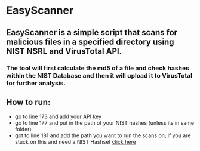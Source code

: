 # EasyScanner
## EasyScanner is a simple script that scans for malicious files in a specified directory using NIST NSRL and VirusTotal API.

### The tool will first calculate the md5 of a file and check hashes within the NIST Database and then it will upload it to VirusTotal for further analysis.

## How to run:
- go to line 173 and add your API key
- go to line 177 and put in the path of your NIST hashes (unless its in same folder)
- got to line 181 and add the path you want to run the scans on, if you are stuck on this and need a NIST Hashset [click here](https://www.nist.gov/itl/ssd/software-quality-group/national-software-reference-library-nsrl/about-nsrl)

